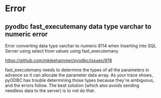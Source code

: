 # Error

## pyodbc fast_executemany data type varchar to numeric error
Error converting data type varchar to numeric 8114 when Inserting into SQL Server using select from values using fast_executemany

https://github.com/mkleehammer/pyodbc/issues/976

fast_executemany needs to determine the types of all the parameters in advance so it can allocate the parameter data array. 
As your trace shows, pyODBC has trouble determining those types because they're ambiguous, and the errors follow. 
The best solution (which also avoids sending needless data to the server) is to not do that.

